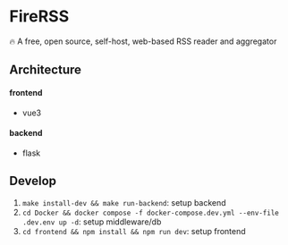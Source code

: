 # FireRSS
🔥 A free, open source, self-host, web-based RSS reader and aggregator

## Architecture
#### frontend
- vue3

#### backend
- flask

## Develop
1. `make install-dev && make run-backend`: setup backend
2. `cd Docker && docker compose -f docker-compose.dev.yml --env-file .dev.env up -d`: setup middleware/db
3. `cd frontend && npm install && npm run dev`: setup frontend
